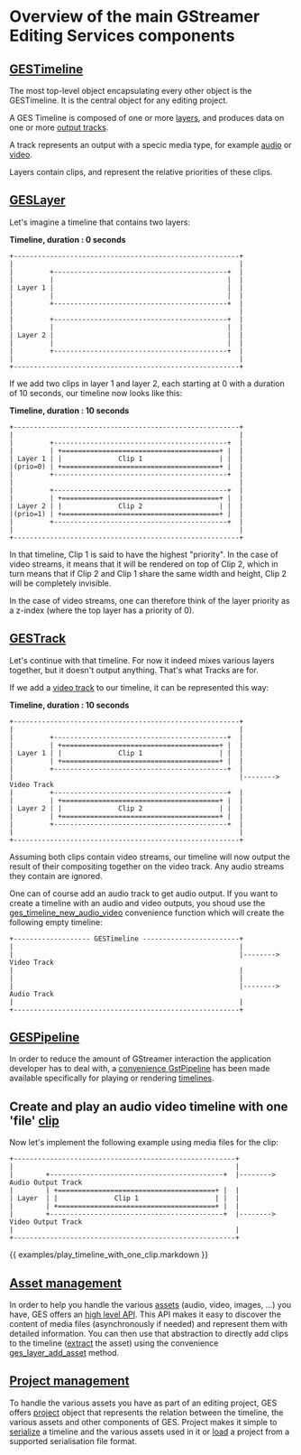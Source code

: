 # Overview of the main GStreamer Editing Services components

## [GESTimeline](GESTimeline.markdown)

The most top-level object encapsulating every other object is the
GESTimeline. It is the central object for any editing project.

A GES Timeline is composed of one or more [layers](GESLayer), and produces data on one or
more [output tracks](GESTrack).

A track represents an output with a specic media type, for example [audio](GESAudioTrack) or [video](GESVideoTrack).

Layers contain clips, and represent the relative priorities of these clips.

## [GESLayer](GESLayer.markdown)

Let's imagine a timeline that contains two layers:

__Timeline, duration : 0 seconds__

```
+--------------------------------------------------------+
|                                                        |
|         +-------------------------------------------+  |
|         |                                           |  |
| Layer 1 |                                           |  |
|         |                                           |  |
|         +-------------------------------------------+  |
|                                                        |
|         +-------------------------------------------+  |
|         |                                           |  |
| Layer 2 |                                           |  |
|         |                                           |  |
|         +-------------------------------------------+  |
|                                                        |
+--------------------------------------------------------+
```

If we add two clips in layer 1 and layer 2, each starting at 0 with a duration
of 10 seconds, our timeline now looks like this:

__Timeline, duration : 10 seconds__

```
+--------------------------------------------------------+
|                                                        |
|         +-------------------------------------------+  |
|         | +=======================================+ |  |
| Layer 1 | |              Clip 1                   | |  |
|(prio=0) | +=======================================+ |  |
|         +-------------------------------------------+  |
|                                                        |
|         +-------------------------------------------+  |
|         | +=======================================+ |  |
| Layer 2 | |              Clip 2                   | |  |
|(prio=1) | +=======================================+ |  |
|         +-------------------------------------------+  |
|                                                        |
+--------------------------------------------------------+
```

In that timeline, Clip 1 is said to have the highest "priority". In the case of
video streams, it means that it will be rendered on top of Clip 2, which in
turn means that if Clip 2 and Clip 1 share the same width and height, Clip
2 will be completely invisible.

In the case of video streams, one can therefore think of the layer priority as
a z-index (where the top layer has a priority of 0).

## [GESTrack](GESTrack.markdown)

Let's continue with that timeline. For now it indeed mixes various layers
together, but it doesn't output anything. That's what Tracks are for.

If we add a [video track](GESVideoTrack) to our timeline, it can be represented
this way:

__Timeline, duration : 10 seconds__

```
+--------------------------------------------------------+
|                                                        |
|         +-------------------------------------------+  |
|         | +=======================================+ |  |
| Layer 1 | |              Clip 1                   | |  |
|         | +=======================================+ |  |
|         +-------------------------------------------+  |
|                                                        |--------> Video Track
|         +-------------------------------------------+  |
|         | +=======================================+ |  |
| Layer 2 | |              Clip 2                   | |  |
|         | +=======================================+ |  |
|         +-------------------------------------------+  |
|                                                        |
+--------------------------------------------------------+
```

Assuming both clips contain video streams, our timeline will now output the
result of their compositing together on the video track. Any audio streams they
contain are ignored.

One can of course add an audio track to get audio output.
If you want to create a timeline with an audio and video outputs, you shoud
use the [ges_timeline_new_audio_video](ges_timeline_new_audio_video) convenience
function which will create the following empty timeline:

```
+------------------- GESTimeline ------------------------+
|                                                        |
|                                                        |--------> Video Track
|                                                        |
|                                                        |
|                                                        |--------> Audio Track
|                                                        |
+--------------------------------------------------------+
```

## [GESPipeline](GESPipeline.markdown)

In order to reduce the amount of GStreamer interaction the application
developer has to deal with, a [convenience GstPipeline](GESPipeline) has been made available
specifically for playing or rendering [timelines](GESTimeline).

## Create and play an audio video timeline with one 'file' [clip](GESUriClip) 

Now let's implement the following example using media files for the clip:
```
+-------------------------------------------------------+
|                                                       |
|        +-------------------------------------------+  |--------> Audio Output Track
|        | +=======================================+ |  |
| Layer  | |              Clip 1                   | |  |
|        | +=======================================+ |  |
|        +-------------------------------------------+  |--------> Video Output Track
|                                                       |
+-------------------------------------------------------+
```

{{ examples/play_timeline_with_one_clip.markdown }}

## [Asset management](GESAsset.markdown)

In order to help you handle the various
[assets](https://en.wikipedia.org/wiki/Digital_asset) (audio, video, images,
...) you have, GES offers an [high level API](GESAsset). This API makes it easy to
discover the content of media files (asynchronously if needed) and represent them
with detailed information. You can then use that abstraction to directly add
clips to the timeline ([extract](ges_asset_extract) the asset) using the convenience
[ges_layer_add_asset](ges_layer_add_asset) method.

## [Project management](GESProject.markdown)

To handle the various assets you have as part of an editing project, GES offers [project](GESProject)
object that represents the relation between the timeline, the various assets and other components of
GES. Project makes it simple to [serialize](ges_project_save) a timeline and the various assets used
in it or [load](ges_project_load) a project from a supported serialisation file format.
